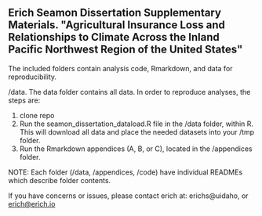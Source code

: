 ## Erich Seamon Dissertation Supplementary Materials. "Agricultural Insurance Loss and Relationships to Climate Across the Inland Pacific Northwest Region of the United States" ##

The included folders contain analysis code, Rmarkdown, and data for reproducibility.

/data.  The data folder contains all data.  In order to reproduce analyses, the steps are:

1. clone repo
2. Run the seamon_dissertation_dataload.R file in the /data folder, within R.  This will download all data and place the needed datasets into your /tmp folder.
3. Run the Rmarkdown appendices (A, B, or C), located in the /appendices folder.  

NOTE:  Each folder (/data, /appendices, /code) have individual READMEs which describe folder contents.

If you have concerns or issues, please contact erich at: erichs@uidaho, or erich@erich.io

